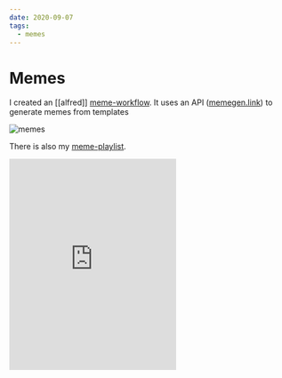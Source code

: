 ```yaml
---
date: 2020-09-07
tags:
  - memes
---
```


# Memes

I created an [[alfred]] [meme-workflow](https://github.com/dnnsmnstrr/alfred-meme). It uses an API ([memegen.link](https://memegen.link)) to generate memes from templates

![memes](https://api.memegen.link/images/buzz/MEMES/MEMES_EVERYWHERE)

There is also my [meme-playlist](https://open.spotify.com/playlist/4HvN65IMe9oEWqMl1zHCIE?si=R-mt59UaRZ-qQ04LqjQvoQ).

<iframe src="https://open.spotify.com/embed/playlist/4HvN65IMe9oEWqMl1zHCIE" width="300" height="380" frameborder="0" allowtransparency="true" allow="encrypted-media"></iframe>
